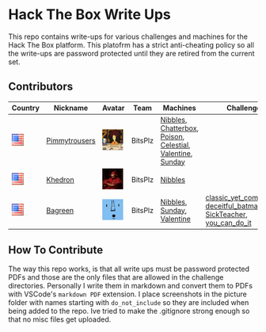 # Hack The Box Write Ups
This repo contains write-ups for various challenges and machines for the Hack The Box platform. This platofrm has a strict anti-cheating policy so all the write-ups are password protected until they are retired from the current set. 

## Contributors

   | Country | Nickname | Avatar | Team | Machines | Challenges | Rank |
|---------|----------|--------|------|----------|------------|------------|
|<img src="./pictures/america.png" height="24" width="24">|[Pimmytrousers](https://www.hackthebox.eu/profile/7603)|<img src="./pictures/Slideshow_avatar.jpg" height="42" width="42">|BitsPlz|[Nibbles](./machines/Chatterbox/chatterbox.pdf), [Chatterbox](./machines/Nibbles/nibbles.pdf), [Poison](/machines/Poison/poison.pdf), [Celestial](./machines/Celestial/celestial.pdf), [Valentine](./machines/Valentine/valentine.pdf), [Sunday](./machines/Sunday/sunday.pdf)|            |Hacker|
|<img src="./pictures/america.png" height="24" width="24">|[Khedron](https://www.hackthebox.eu/profile/45896)|<img src="./pictures/khedron_avatar.jpg" height="42" width="42">|BitsPlz|[Nibbles](./machines/Nibbles/nibbles_ben.7z)|         |Script Kiddie|
|<img src="./pictures/america.png" height="24" width="24">|[Bagreen](https://www.hackthebox.eu/profile/46474)|<img src="./pictures/avatar_2.png" height="42" width="42">|BitsPlz|[Nibbles](https://github.com/PimmyTrousers/HackTheBoxWriteUps/blob/master/machines/Nibbles/nibbles_ben.7z), [Sunday](https://github.com/PimmyTrousers/HackTheBoxWriteUps/blob/master/machines/Sunday/sunday_ben.7z), [Valentine](https://github.com/PimmyTrousers/HackTheBoxWriteUps/blob/master/machines/Valentine/valentine_ben.7z)|[classic_yet_complicated](https://github.com/PimmyTrousers/HackTheBoxWriteUps/blob/master/challenges/classic_yet_complicated_ben.7z), [deceitful_batman](https://github.com/PimmyTrousers/HackTheBoxWriteUps/blob/master/challenges/deceitful_batman_ben.7z), [SickTeacher](https://github.com/PimmyTrousers/HackTheBoxWriteUps/blob/master/challenges/SickTeacher_ben.7z), [you_can_do_it](https://github.com/PimmyTrousers/HackTheBoxWriteUps/blob/master/challenges/you_can_do_it_ben.7z)        |Script Kiddie|


## How To Contribute 
The way this repo works, is that all write ups must be password protected PDFs and those are the only files that are allowed in the challenge directories. Personally I write them in markdown and convert them to PDFs with VSCode's `markdown PDF` extension. I place screenshots in the picture folder with names starting with `do_not_include` so they are included when being added to the repo. Ive tried to make the .gitignore strong enough so that no misc files get uploaded. 
